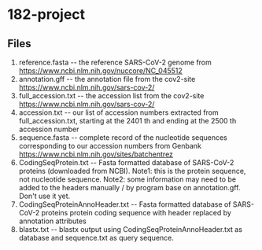 # 182-project
## Files
1. reference.fasta -- the reference SARS-CoV-2 genome from https://www.ncbi.nlm.nih.gov/nuccore/NC_045512
2. annotation.gff -- the annotation file from the cov2-site https://www.ncbi.nlm.nih.gov/sars-cov-2/
3. full_accession.txt -- the accession list from the cov2-site https://www.ncbi.nlm.nih.gov/sars-cov-2/
4. accession.txt -- our list of accession numbers extracted from full_accession.txt, starting at the 2401 th and ending at the 2500 th accession number
5. sequence.fasta -- complete record of the nucleotide sequences corresponding to our accession numbers from Genbank https://www.ncbi.nlm.nih.gov/sites/batchentrez
6. CodingSeqProtein.txt -- Fasta formatted database of SARS-CoV-2 proteins (downloaded from NCBI). Note1: this is the protein sequence, not nucleotide sequence. Note2: some information may need to be added to the headers manually / by program base on annotation.gff. Don't use it yet.
7. CodingSeqProteinAnnoHeader.txt -- Fasta formatted database of SARS-CoV-2 proteins protein coding sequence with header replaced by annotation attributes
8. blastx.txt -- blastx output using CodingSeqProteinAnnoHeader.txt as database and sequence.txt as query sequence.
